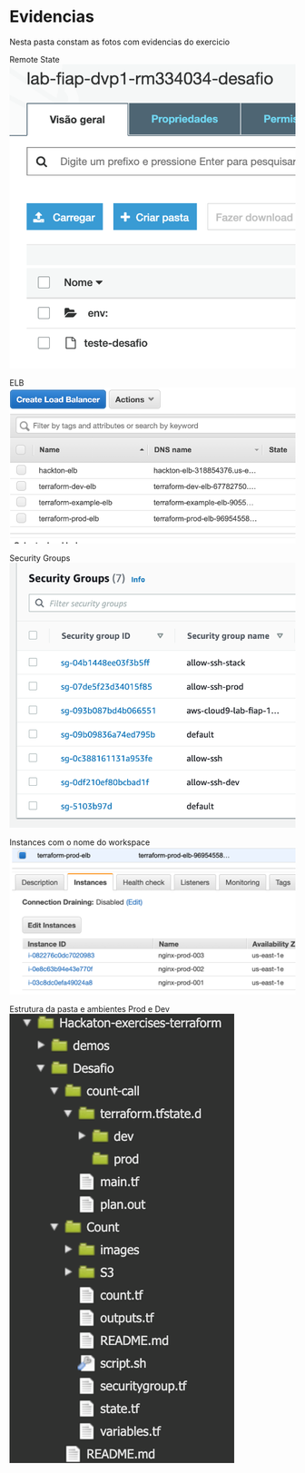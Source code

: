 # Evidencias

Nesta pasta constam as fotos com evidencias do exercicio

Remote State
![](remoteState.png)

ELB
![](ELB.png)

Security Groups
![](securityGroups.png)

Instances com o nome do workspace
![](instances.png)

Estrutura da pasta e ambientes Prod e Dev
![](dirTreeAndEnvs.png)
